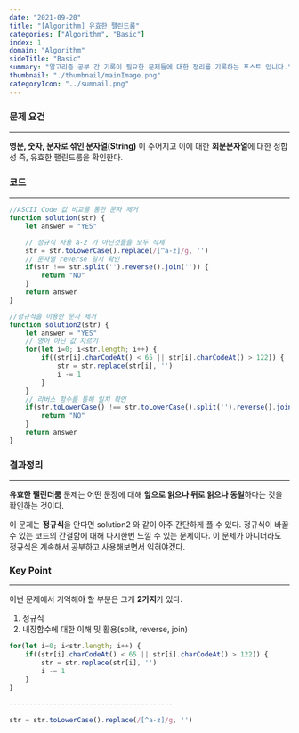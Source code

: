 ```yaml
---
date: "2021-09-20"
title: "[Algorithm] 유효한 팰린드룸"
categories: ["Algorithm", "Basic"]
index: 1
domain: "Algorithm"
sideTitle: "Basic"
summary: "알고리즘 공부 간 기록이 필요한 문제들에 대한 정리를 기록하는 포스트 입니다."
thumbnail: "./thumbnail/mainImage.png"
categoryIcon: "../sumnail.png"
---
```


### 문제 요건
---
**영문, 숫자, 문자로 섞인 문자열(String)** 이 주어지고 이에 대한 **회문문자열**에 대한 정합성 즉, 유효한 팰린드룸을 확인한다.

### 코드
---

```javascript
//ASCII Code 값 비교를 통한 문자 제거
function solution(str) {
    let answer = "YES"

    // 정규식 사용 a-z 가 아닌것들을 모두 삭제
    str = str.toLowerCase().replace(/[^a-z]/g, '')
    // 문자열 reverse 일치 확인
    if(str !== str.split('').reverse().join('')) {
        return "NO"
    }
    return answer
}

```

```javascript
//정규식을 이용한 문자 제거
function solution2(str) {
    let answer = "YES"
    // 영어 아닌 값 자르기
    for(let i=0; i<str.length; i++) {
        if((str[i].charCodeAt() < 65 || str[i].charCodeAt() > 122)) {
            str = str.replace(str[i], '')
            i -= 1
        }
    }
    // 리버스 함수를 통해 일치 확인
    if(str.toLowerCase() !== str.toLowerCase().split('').reverse().join('')) {
        return "NO"
    }
    return answer
}

```

### 결과정리
***

**유효한 팰린더룸** 문제는 어떤 문장에 대해 **앞으로 읽으나 뒤로 읽으나 동일**하다는 것을 확인하는 것이다.

이 문제는 **정규식**을 안다면 solution2 와 같이 아주 간단하게 풀 수 있다.
정규식이 바꿀 수 있는 코드의 간결함에 대해 다시한번 느낄 수 있는 문제이다.
이 문제가 아니더라도 정규식은 계속해서 공부하고 사용해보면서 익혀야겠다.

### Key Point
***

이번 문제에서 기억해야 할 부분은 크게 **2가지**가 있다.

1. 정규식
2. 내장함수에 대한 이해 및 활용(split, reverse, join)
   
```javascript
for(let i=0; i<str.length; i++) {
    if((str[i].charCodeAt() < 65 || str[i].charCodeAt() > 122)) {
        str = str.replace(str[i], '')
        i -= 1
    }
}

-----------------------------------------

str = str.toLowerCase().replace(/[^a-z]/g, '')
```